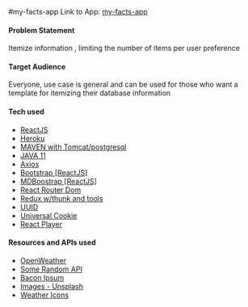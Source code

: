#my-facts-app
Link to App: [my-facts-app](https://warm-harbor-16578.herokuapp.com/)

#### Problem Statement
Itemize information , limiting the number of items per user preference

#### Target Audience
Everyone, use case is general and can be used for those who want a template for itemizing their database information

#### Tech used
* [ReactJS](https://reactjs.org/docs/create-a-new-react-app.html)
* [Heroku](https://heroku.com)
* [MAVEN with Tomcat/postgresql](https://mvnrepository.com/)
* [JAVA 11](https://www.oracle.com/java/technologies/javase-jdk11-downloads.html)
* [Axios](https://www.npmjs.com/package/axios)
* [Bootstrap [ReactJS]](https://react-bootstrap.github.io/getting-started/introduction/)
* [MDBoostrap [ReactJS]](https://mdbootstrap.com/docs/react/getting-started/quick-start/)
* [React Router Dom](https://reactrouter.com/web/guides/quick-start)
* [Redux w/thunk and tools](https://react-redux.js.org/introduction/quick-start)
* [UUID](https://www.npmjs.com/package/uuid)
* [Universal Cookie](https://www.npmjs.com/package/universal-cookie)
* [React Player](https://www.npmjs.com/package/react-player)

#### Resources and APIs used
* [OpenWeather](https://openweathermap.org)
* [Some Random API](http://some-random-api.ml/)
* [Bacon Ipsum](https://baconipsum.com/json-api/)
* [Images - Unsplash](https://unsplash.com/)
* [Weather Icons](https://erikflowers.github.io/weather-icons/)
